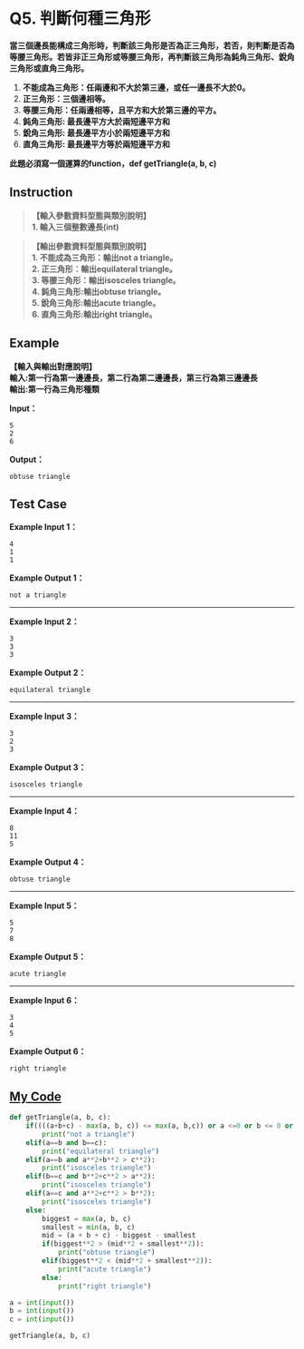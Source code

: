 # Q5. 判斷何種三角形

**當三個邊長能構成三角形時，判斷該三角形是否為正三角形，若否，則判斷是否為等腰三角形。若皆非正三角形或等腰三角形，再判斷該三角形為鈍角三角形、銳角三角形或直角三角形。**

1. **不能成為三角形：任兩邊和不大於第三邊，或任一邊長不大於0。**
2. **正三角形：三個邊相等。**
3. **等腰三角形：任兩邊相等，且平方和大於第三邊的平方。**
4. **鈍角三角形: 最長邊平方大於兩短邊平方和**
5. **銳角三角形: 最長邊平方小於兩短邊平方和**
6. **直角三角形: 最長邊平方等於兩短邊平方和**

**此題必須寫一個運算的function，def getTriangle(a, b, c)**

## Instruction
> **【輸入參數資料型態與類別說明】**  
  **1. 輸入三個整數邊長(int)**

> **【輸出參數資料型態與類別說明】**  
  **1. 不能成為三角形：輸出not a triangle。**  
  **2. 正三角形：輸出equilateral triangle。**  
  **3. 等腰三角形：輸出isosceles triangle。**  
  **4. 鈍角三角形:輸出obtuse triangle。**  
  **5. 銳角三角形:輸出acute triangle。**  
  **6. 直角三角形:輸出right triangle。**  

## Example
**【輸入與輸出對應說明】**  
**輸入:第一行為第一邊邊長，第二行為第二邊邊長，第三行為第三邊邊長**  
**輸出:第一行為三角形種類**  

**Input：**

    5
    2
    6
**Output：**

    obtuse triangle

## Test Case

**Example Input 1：**

    4  
    1  
    1  
**Example Output 1：**

    not a triangle
- - -
**Example Input 2：**

    3  
    3  
    3  
**Example Output 2：**

    equilateral triangle
- - -
**Example Input 3：**

    3  
    2  
    3  
**Example Output 3：**

    isosceles triangle
- - -
**Example Input 4：**

    8  
    11  
    5  
**Example Output 4：**

    obtuse triangle
- - -
**Example Input 5：**

    5
    7
    8
**Example Output 5：**

    acute triangle
- - -
**Example Input 6：**

    3
    4
    5
**Example Output 6：**

    right triangle
    
## [My Code](../HomeWork/q005.py)
```python
def getTriangle(a, b, c):
    if((((a+b+c) - max(a, b, c)) <= max(a, b,c)) or a <=0 or b <= 0 or c <= 0):
        print("not a triangle")
    elif(a==b and b==c):
        print("equilateral triangle")
    elif(a==b and a**2+b**2 > c**2):
        print("isosceles triangle")
    elif(b==c and b**2+c**2 > a**2):
        print("isosceles triangle")
    elif(a==c and a**2+c**2 > b**2):
        print("isosceles triangle")
    else:
        biggest = max(a, b, c)
        smallest = min(a, b, c)
        mid = (a + b + c) - biggest - smallest
        if(biggest**2 > (mid**2 + smallest**2)):
            print("obtuse triangle")
        elif(biggest**2 < (mid**2 + smallest**2)):
            print("acute triangle")
        else:
            print("right triangle")

a = int(input())
b = int(input())
c = int(input())

getTriangle(a, b, c)
```